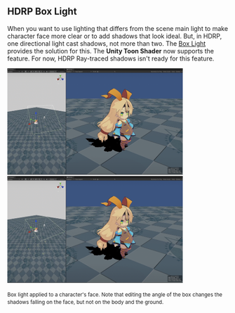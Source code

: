 <a id="BoxLight"></a>
## HDRP Box Light

When you want to use lighting that differs from the scene main light to make character face more clear or to add shadows that look ideal. But, in HDRP, one directional light cast shadows, not more than two. The [Box Light](https://docs.unity3d.com/Packages/com.unity.render-pipelines.high-definition@14.0/manual/Light-Component.html#Shape) provides the solution for this. The **Unity Toon Shader** now supports the feature. For now, HDRP Ray-traced shadows isn't ready for this feature.

<img width = "400" src="images/BoxLight0.png"><img width = "400" src="images/BoxLight1.png">

<small>Box light applied to a character's face. Note that editing the angle of the box changes the shadows falling on the face, but not on the body and the ground.</small>

